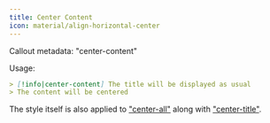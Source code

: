 ```yaml
---
title: Center Content
icon: material/align-horizontal-center
---
```


Callout metadata: "center-content"

Usage: 
```md
> [!info|center-content] The title will be displayed as usual
> The content will be centered
```

The style itself is also applied to ["center-all"](../combined-styling/page-13.md) along with ["center-title"](../title-styling/page-13.md).